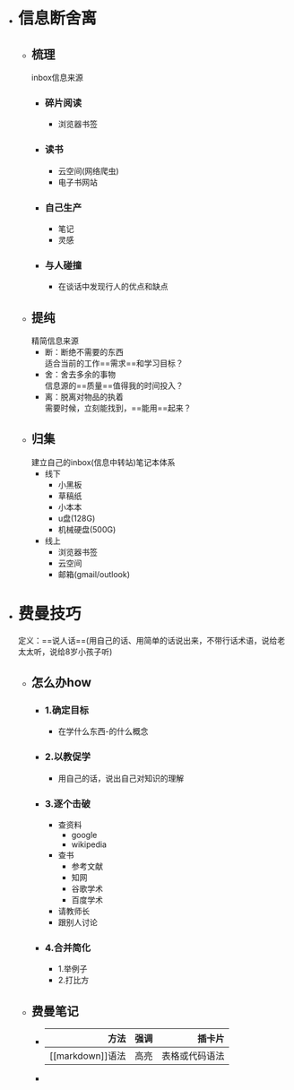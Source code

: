- # 信息断舍离
	- ## 梳理  
	  inbox信息来源
		- ### 碎片阅读
			- 浏览器书签
		- ### 读书
			- 云空间(网络爬虫)
			- 电子书网站
		- ### 自己生产
			- 笔记
			- 灵感
		- ### 与人碰撞
			- 在谈话中发现行人的优点和缺点
	- ## 提纯  
	  精简信息来源
		- 断：断绝不需要的东西  
		  适合当前的工作==需求==和学习目标？
		- 舍：舍去多余的事物  
		  信息源的==质量==值得我的时间投入？
		- 离：脱离对物品的执着  
		  需要时候，立刻能找到，==能用==起来？
	- ## 归集  
	  建立自己的inbox(信息中转站)笔记本体系
		- 线下
			- 小黑板
			- 草稿纸
			- 小本本
			- u盘(128G)
			- 机械硬盘(500G)
		- 线上
			- 浏览器书签
			- 云空间
			- 邮箱(gmail/outlook)
- # 费曼技巧  
  定义：==说人话==(用自己的话、用简单的话说出来，不带行话术语，说给老太太听，说给8岁小孩子听)
	- ## 怎么办how
		- ### 1.确定目标
			- 在学什么东西-的什么概念
		- ### 2.以教促学
			- 用自己的话，说出自己对知识的理解
		- ### 3.逐个击破
			- 查资料
				- google
				- wikipedia
			- 查书
				- 参考文献
				- 知网
				- 谷歌学术
				- 百度学术
			- 请教师长
			- 跟别人讨论
		- ### 4.合并简化
			- 1.举例子
			- 2.打比方
	- ## 费曼笔记
		- |方法|强调|插卡片|  
		  |---:|---:|---:|  
		  |[[markdown]]语法|高亮|表格或代码语法|
		-